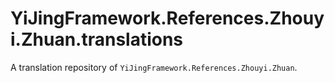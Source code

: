 # YiJingFramework.References.Zhouyi.Zhuan.translations

A translation repository of `YiJingFramework.References.Zhouyi.Zhuan`.